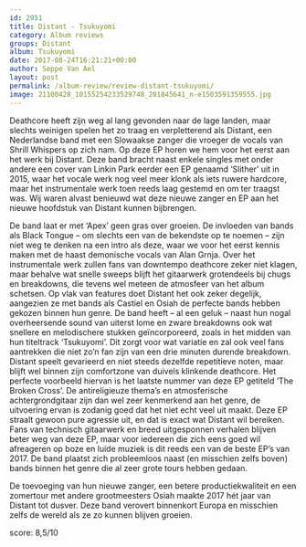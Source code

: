 ```yaml
---
id: 2951
title: Distant - Tsukuyomi
category: Album reviews
groups: Distant
album: Tsukuyomi
date: 2017-08-24T16:21:21+00:00
author: Seppe Van Ael
layout: post
permalink: /album-review/review-distant-tsukuyomi/
image: 21100428_10155254233529748_201845641_n-e1503591359555.jpg
---
```

Deathcore heeft zijn weg al lang gevonden naar de lage landen, maar slechts weinigen spelen het zo traag en verpletterend als Distant, een Nederlandse band met een Slowaakse zanger die vroeger de vocals van Shrill Whispers op zich nam. Op deze EP horen we hem voor het eerst aan het werk bij Distant. Deze band bracht naast enkele singles met onder andere een cover van Linkin Park eerder een EP genaamd ‘Slither’ uit in 2015, waar het vocale werk nog veel meer klonk als iets ruwere hardcore, maar het instrumentale werk toen reeds laag gestemd en om ter traagst was. Wij waren alvast benieuwd wat deze nieuwe zanger en EP aan het nieuwe hoofdstuk van Distant kunnen bijbrengen.

De band laat er met ‘Apex’ geen gras over groeien. De invloeden van bands als Black Tongue – om slechts een van de bekendste op te noemen – zijn niet weg te denken na een intro als deze, waar we voor het eerst kennis maken met de haast demonische vocals van Alan Grnja. Over het instrumentale werk zullen fans van downtempo deathcore zeker niet klagen, maar behalve wat snelle sweeps blijft het gitaarwerk grotendeels bij chugs en breakdowns, die tevens wel meteen de atmosfeer van het album schetsen. Op vlak van features doet Distant het ook zeker degelijk, aangezien ze met bands als Castiel en Osiah de perfecte bands hebben gekozen binnen hun genre. De band heeft – al een geluk – naast hun nogal overheersende sound van uiterst lome en zware breakdowns ook wat snellere en melodischere stukken geïncorporeerd, zoals in het midden van hun titeltrack ‘Tsukuyomi’. Dit zorgt voor wat variatie en zal ook veel fans aantrekken die niet zo’n fan zijn van een drie minuten durende breakdown. Distant speelt gevarieerd en niet steeds dezelfde repetitieve noten, maar blijft wel binnen zijn comfortzone van duivels klinkende deathcore. Het perfecte voorbeeld hiervan is het laatste nummer van deze EP getiteld ‘The Broken Cross’. De antireligieuze thema’s en atmosferische achtergrondgitaar zijn dan wel zeer kenmerkend aan het genre, de uitvoering ervan is zodanig goed dat het niet echt veel uit maakt. Deze EP straalt gewoon pure agressie uit, en dat is exact wat Distant wil bereiken. Fans van technisch gitaarwerk en breed uitgesponnen verhalen blijven beter weg van deze EP, maar voor iedereen die zich eens goed wil afreageren op boze en luide muziek is dit reeds een van de beste EP’s van 2017. De band plaatst zich probleemloos naast (en misschien zelfs boven) bands binnen het genre die al zeer grote tours hebben gedaan.

De toevoeging van hun nieuwe zanger, een betere productiekwaliteit en een zomertour met andere grootmeesters Osiah maakte 2017 hét jaar van Distant tot dusver. Deze band verovert binnenkort Europa en misschien zelfs de wereld als ze zo kunnen blijven groeien.

score: 8,5/10
